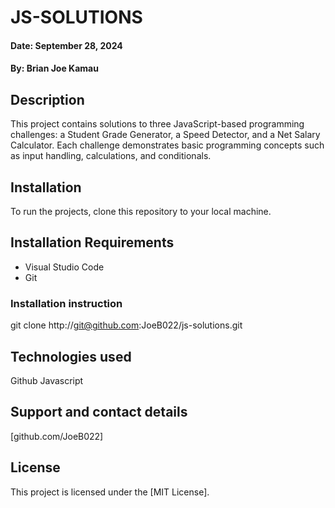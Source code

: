 

# JS-SOLUTIONS
#### Date: September 28, 2024

#### By: Brian Joe Kamau

## Description
This project contains solutions to three JavaScript-based programming challenges: a Student Grade Generator, a Speed Detector, and a Net Salary Calculator. Each challenge demonstrates basic programming concepts such as input handling, calculations, and conditionals.

## Installation
To run the projects, clone this repository to your local machine.

## Installation Requirements
- Visual Studio Code
- Git

### Installation instruction
git clone http://git@github.com:JoeB022/js-solutions.git
   
## Technologies used
   Github
   Javascript

## Support and contact details
[github.com/JoeB022]

## License

This project is licensed under the [MIT License].

